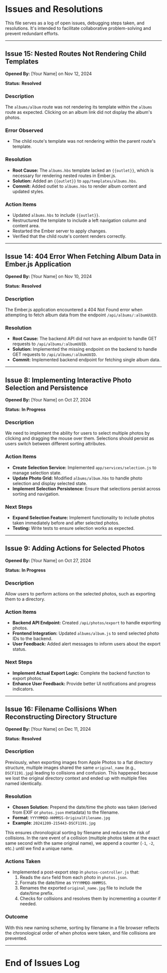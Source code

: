 # Issues and Resolutions

This file serves as a log of open issues, debugging steps taken, and resolutions. It's intended to facilitate collaborative problem-solving and prevent redundant efforts.

---

## Issue 15: Nested Routes Not Rendering Child Templates

**Opened By:** [Your Name] on Nov 12, 2024

**Status:** **Resolved**

### Description

The `albums/album` route was not rendering its template within the `albums` route as expected. Clicking on an album link did not display the album's photos.

### Error Observed

- The child route's template was not rendering within the parent route's template.

### Resolution

- **Root Cause:** The `albums.hbs` template lacked an `{{outlet}}`, which is necessary for rendering nested routes in Ember.js.
- **Solution:** Added an `{{outlet}}` to `app/templates/albums.hbs`.
- **Commit:** Added outlet to `albums.hbs` to render album content and updated styles.

### Action Items

- Updated `albums.hbs` to include `{{outlet}}`.
- Restructured the template to include a left navigation column and content area.
- Restarted the Ember server to apply changes.
- Verified that the child route's content renders correctly.

---

## Issue 14: 404 Error When Fetching Album Data in Ember.js Application

**Opened By:** [Your Name] on Nov 10, 2024

**Status:** **Resolved**

### Description

The Ember.js application encountered a 404 Not Found error when attempting to fetch album data from the endpoint `/api/albums/:albumUUID`.

### Resolution

- **Root Cause:** The backend API did not have an endpoint to handle GET requests to `/api/albums/:albumUUID`.
- **Solution:** Implemented the missing endpoint on the backend to handle GET requests to `/api/albums/:albumUUID`.
- **Commit:** Implemented backend endpoint for fetching single album data.

---

## Issue 8: Implementing Interactive Photo Selection and Persistence

**Opened By:** [Your Name] on Oct 27, 2024

**Status:** **In Progress**

### Description

We need to implement the ability for users to select multiple photos by clicking and dragging the mouse over them. Selections should persist as users switch between different sorting attributes.

### Action Items

- **Create Selection Service:** Implemented `app/services/selection.js` to manage selection state.
- **Update Photo Grid:** Modified `albums/album.hbs` to handle photo selection and display selected state.
- **Implement Selection Persistence:** Ensure that selections persist across sorting and navigation.

### Next Steps

- **Expand Selection Feature:** Implement functionality to include photos taken immediately before and after selected photos.
- **Testing:** Write tests to ensure selection works as expected.

---

## Issue 9: Adding Actions for Selected Photos

**Opened By:** [Your Name] on Oct 27, 2024

**Status:** **In Progress**

### Description

Allow users to perform actions on the selected photos, such as exporting them to a directory.

### Action Items

- **Backend API Endpoint:** Created `/api/photos/export` to handle exporting photos.
- **Frontend Integration:** Updated `albums/album.js` to send selected photo IDs to the backend.
- **User Feedback:** Added alert messages to inform users about the export status.

### Next Steps

- **Implement Actual Export Logic:** Complete the backend function to export photos.
- **Enhance User Feedback:** Provide better UI notifications and progress indicators.

---

## Issue 16: Filename Collisions When Reconstructing Directory Structure

**Opened By:** [Your Name] on Dec 11, 2024

**Status:** **Resolved**

### Description

Previously, when exporting images from Apple Photos to a flat directory structure, multiple images shared the same `original_name` (e.g., `DSCF1191.jpg`) leading to collisions and confusion. This happened because we lost the original directory context and ended up with multiple files named identically.

### Resolution

- **Chosen Solution**: Prepend the date/time the photo was taken (derived from EXIF or `photos.json` metadata) to the filename.
- **Format**: `YYYYMMDD-HHMMSS-OriginalFilename.jpg`
- **Example**: `20241209-215443-DSCF1191.jpg`

This ensures chronological sorting by filename and reduces the risk of collisions. In the rare event of a collision (multiple photos taken at the exact same second with the same original name), we append a counter (`-1`, `-2`, etc.) until we find a unique name.

### Actions Taken

- Implemented a post-export step in `photos-controller.js` that:
  1. Reads the `date` field from each photo in `photos.json`.
  2. Formats the date/time as `YYYYMMDD-HHMMSS`.
  3. Renames the exported `original_name.jpg` file to include the date/time prefix.
  4. Checks for collisions and resolves them by incrementing a counter if needed.

### Outcome

With this new naming scheme, sorting by filename in a file browser reflects the chronological order of when photos were taken, and file collisions are prevented.

---

# End of Issues Log

